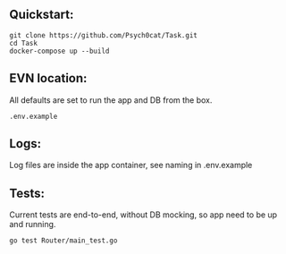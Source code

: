## Quickstart:

``` 
git clone https://github.com/Psych0cat/Task.git
cd Task
docker-compose up --build
 ```
## EVN location:
All defaults are set to run the app and DB from the box.

`.env.example`

## Logs:
 Log files are inside the app container, see naming in .env.example
## Tests:
 Current tests are end-to-end, without DB mocking, so app need to be up and running.

 `go test Router/main_test.go`


